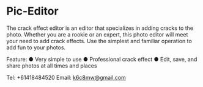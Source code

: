 # Pic-Editor

The crack effect editor is an editor that specializes in adding cracks to the photo.
Whether you are a rookie or an expert, this photo editor will meet your need to add crack effects.
Use the simplest and familiar operation to add fun to your photos.

Feature:
● Very simple to use 
● Professional crack effect
● Edit, save, and share photos at all times and places 

Tel: +61418484520
Email: k6c8mw@gmail.com
